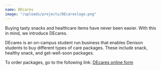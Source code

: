 ```yaml
---
name: DEcares
image: "/uploads/projects/DEcareslogo.png"
---
```


Buying tasty snacks and healthcare items have never been easier. With this in mind, we introduce DEcares.

DEcares is an on-campus student run business that enables Denison students to buy different types of care packages. These include snack, healthy snack, and get-well-soon packages. 

To order packages, go to the following link: [DEcares online form](https://denison.wufoo.com/forms/qm8hvkj0ydz2ls/)

